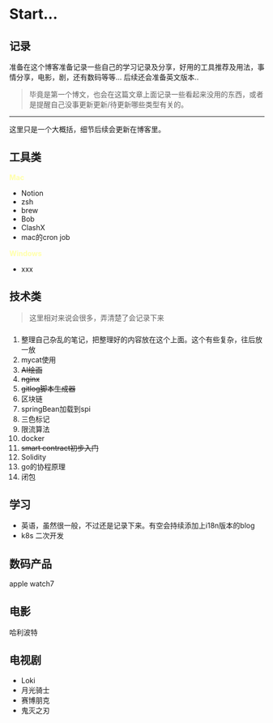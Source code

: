 # Start...



<!--more-->

## 记录

准备在这个博客准备记录一些自己的学习记录及分享，好用的工具推荐及用法，事情分享，电影，剧，还有数码等等...
后续还会准备英文版本..



>毕竟是第一个博文，也会在这篇文章上面记录一些看起来没用的东西，或者是提醒自己没事更新更新/待更新哪些类型有关的。


---
这里只是一个大概括，细节后续会更新在博客里。
## 工具类

<font color='#ffa' style="font-weight:bold">Mac</font>

- Notion
- zsh
- brew
- Bob
- ClashX
- mac的cron job

<font color='#ffa' style="font-weight:bold">Windows</font>

- xxx




## 技术类
>这里相对来说会很多，弄清楚了会记录下来

### 

1. 整理自己杂乱的笔记，把整理好的内容放在这个上面。这个有些复杂，往后放一放
2. mycat使用
3. ~~AI绘画~~
4. ~~nginx~~
5. ~~gitlog脚本生成器~~
6. 区块链
6. springBean加载到spi
7. 三色标记
8. 限流算法
8. docker
8. ~~smart contract初步入门~~
8. Solidity
8. go的协程原理
8. 闭包


## 学习
- 英语，虽然很一般，不过还是记录下来。有空会持续添加上i18n版本的blog
- k8s 二次开发



## 数码产品

apple watch7



## 电影

哈利波特





## 电视剧

- Loki
- 月光骑士
- 赛博朋克
- 鬼灭之刃


